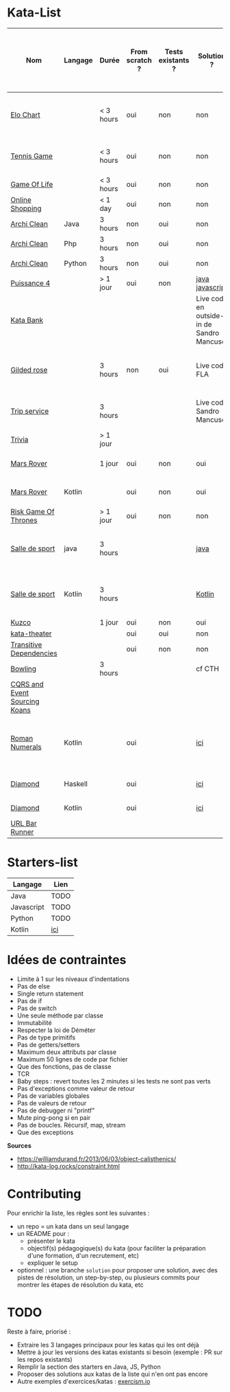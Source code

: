 # Kata-List

| Nom | Langage | Durée | From scratch ? | Tests existants ? | Solution ? | Apprentissages | Cas d'utilisation (ex : recrutement n1, formation TDD02, etc) | Mises à jour nécessaires ? |
| --- | --- | --- | --- | --- | --- | --- | --- | --- |
| [Elo Chart](EloChart/README.md) |  | < 3 hours | oui | non | non | Trouver une bonne liste de tests pour implémenter la formule |  |  |
| [Tennis Game](TennisGame/README.md) |  | < 3 hours | oui | non | non | Manipulation de la programmation objet |  | voir repo EmilyBache pour setup ? |
| [Game Of Life](GameOfLife/README.md) |  | < 3 hours | oui | non | non |  |  |  |
| [Online Shopping](OnlineShopping/README.md) |  | < 1 day | oui | non | non |  |  |  |
| [Archi Clean](https://github.com/octo-technology/Kata-List/tree/master/ArchiClean) | Java | 3 hours | non | oui | non | Refactoring API de GameOfLife |  | Java 8 |
| [Archi Clean](https://github.com/octo-technology/Kata-List/tree/master/ArchiClean) | Php | 3 hours | non | oui | non | Refactoring API de GameOfLife |  | ? |
| [Archi Clean](https://github.com/octo-technology/Kata-List/tree/master/ArchiClean) | Python | 3 hours | non | oui | non | Refactoring API de GameOfLife |  | - |
| [Puissance 4](https://www.codewars.com/kata/connect-4) |  | > 1 jour | oui | non | [java](https://github.com/victorenaud/power-4-kata) [javascript](https://github.com/rflipo-octo/puissance-4) | TDD from scratch | TDD01 |  |
| [Kata Bank](https://github.com/sandromancuso/Bank-kata) |  |  |  |  | Live code en outside-in de Sandro Mancuso |  | TDD01 |  |
| [Gilded rose](https://github.com/octo-technology/GildedRose-Refactoring-Kata) |  | 3 hours | non | oui | Live code FLA | Pose de tests de caractérisation (boîte noire), refacto | TDD02 |  |
| [Trip service](https://github.com/octo-technology/trip-service-kata) |  | 3 hours |  |  | Live code Sandro Mancuso | Casser des dépendances statiques, SRP, refacto | TDD02 |  |
| [Trivia](https://github.com/octo-technology/trivia) |  | > 1 jour |  |  |  | TDD from Legacy | TDD02 |  |
| [Mars Rover](https://github.com/octo-technology/mars-rover-starter) |  | 1 jour | oui | non | oui | Problématique d’extensibilité du code | TDD03 |  |
| [Mars Rover](https://github.com/EGI-OCTO/mars-rover-kata-kotlin) | Kotlin | | oui | non | oui | Problématique d’extensibilité du code |  |  |
| [Risk Game Of Thrones](https://gitlab.com/blndr/risk) |  | > 1 jour | oui | non | non | POO, Data structures |  |  |
| [Salle de sport](https://github.com/octo-technology/salle-de-sport-java) | java | 3 hours |  |  | [java](https://github.com/octo-technology/salle-de-sport-java) | Comprendre l'intérêt d'avoir plus d'un bounded context | DDD01 |  |
| [Salle de sport](https://github.com/octo-technology/salle-de-sport-kotlin) | Kotlin | 3 hours |  |  | [Kotlin](https://github.com/octo-technology/salle-de-sport-kotlin) | Comprendre l'intérêt d'avoir plus d'un bounded context | DDD01 |  |
| [Kuzco](https://github.com/jcraftsman/hotel-cuzco) |  | 1 jour | oui | non | oui |  |  |  |
| [kata-theater](https://github.com/emilybache/Theater-Kata) |  |  | oui | oui | non |  |  |  |
| [Transitive Dependencies](http://codekata.com/kata/kata18-transitive-dependencies/) |  |  | oui | non | non | Data structures |  |  |
| [Bowling]() |  | 3 hours |  |  | cf CTH |  |  |  |
| [CQRS and Event Sourcing Koans](https://github.com/DevLyon/mixter) |  |  |  |  |  | L'event sourcing |  |  |
| [Roman Numerals](http://codingdojo.org/kata/RomanNumerals/) | Kotlin |  | oui |  | [ici](https://github.com/EGI-OCTO/roman-numerals-kata-kotlin) | TDD, refacto par duplications, récursivité, baby steps, [Règle de trois](https://en.wikipedia.org/wiki/Rule_of_three_(computer_programming)) |  | non |
| [Diamond](https://github.com/ToF-/DiamondKata) | Haskell |  | oui |  | [ici](https://github.com/ToF-/DiamondKata) | Property based testing, bases d'Haskell |  | non |
| [Diamond](https://github.com/EGI-OCTO/diamond-kata-kotlin-PBT) | Kotlin |  | oui |  | [ici](https://github.com/EGI-OCTO/diamond-kata-kotlin-PBT) | Property based testing |  | non |
| [URL Bar Runner](https://v6p9d9t4.ssl.hwcdn.net/html/1005038/index.html) |  |  |  |  |  |  |  |  |

# Starters-list

| Langage | Lien |
| --- | --- |
| Java | TODO |
| Javascript | TODO |
| Python | TODO |
| Kotlin | [ici](https://github.com/EGI-OCTO/kotlin-kata-starter) |

# Idées de contraintes

* Limite à 1 sur les niveaux d'indentations
* Pas de else
* Single return statement
* Pas de if
* Pas de switch
* Une seule méthode par classe
* Immutabilité
* Respecter la loi de Déméter
* Pas de type primitifs
* Pas de getters/setters
* Maximum deux attributs par classe
* Maximum 50 lignes de code par fichier
* Que des fonctions, pas de classe
* TCR
* Baby steps : revert toutes les 2 minutes si les tests ne sont pas verts
* Pas d'exceptions comme valeur de retour
* Pas de variables globales
* Pas de valeurs de retour
* Pas de debugger ni "printf"
* Mute ping-pong si en pair
* Pas de boucles. Récursif, map, stream
* Que des exceptions

**Sources**

* https://williamdurand.fr/2013/06/03/object-calisthenics/
* http://kata-log.rocks/constraint.html

# Contributing

Pour enrichir la liste, les règles  sont les suivantes :
* un repo = un kata dans un seul langage
* un README pour :
  * présenter le kata
  * objectif(s) pédagogique(s) du kata (pour faciliter la préparation d'une formation, d'un recrutement, etc)
  * expliquer le setup
* optionnel : une branche `solution` pour proposer une solution, avec des pistes de résolution, un step-by-step, ou plusieurs commits pour montrer les étapes de résolution du kata, etc

# TODO

Reste à faire, priorisé :
* Extraire les 3 langages principaux pour les katas qui les ont déjà
* Mettre à jour les versions des katas existants si besoin (exemple : PR sur les repos existants)
* Remplir la section des starters en Java, JS, Python
* Proposer des solutions aux katas de la liste qui n'en ont pas encore
* Autre exemples d'exercices/katas : [exercism.io](https://exercism.io)
